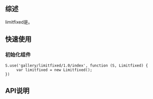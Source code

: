 ## 综述

limitfixed是。

## 快速使用

### 初始化组件

    S.use('gallery/limitfixed/1.0/index', function (S, Limitfixed) {
         var limitfixed = new Limitfixed();
    })

## API说明